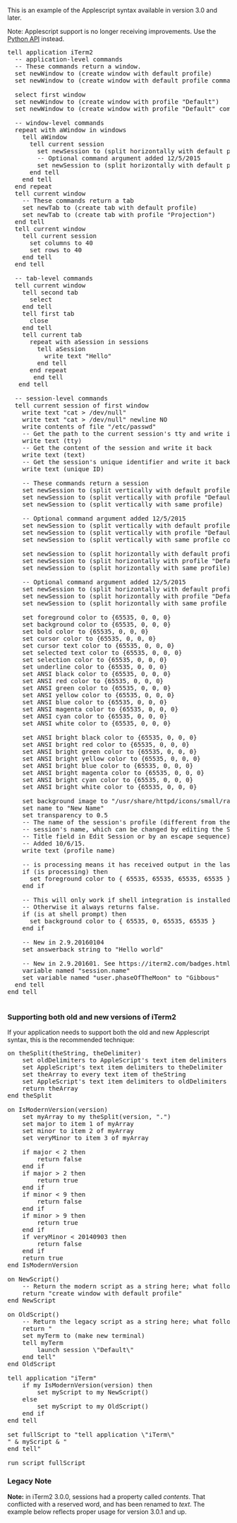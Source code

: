 This is an example of the Applescript syntax available in version 3.0 and later.

Note: Applescript support is no longer receiving improvements. Use the <a href="/python-api">Python API</a> instead.

<pre>
tell application iTerm2
  -- application-level commands
  -- These commands return a window.
  set newWindow to (create window with default profile)
  set newWindow to (create window with default profile command "ls -l -R /")

  select first window
  set newWindow to (create window with profile "Default")
  set newWindow to (create window with profile "Default" command "ls -l -R /")

  -- window-level commands
  repeat with aWindow in windows
    tell aWindow
      tell current session
        set newSession to (split horizontally with default profile)
        -- Optional command argument added 12/5/2015
        set newSession to (split horizontally with default profile command "ssh example.com")
      end tell
    end tell
  end repeat
  tell current window
    -- These commands return a tab
    set newTab to (create tab with default profile)
    set newTab to (create tab with profile "Projection")
  end tell
  tell current window
    tell current session
      set columns to 40
      set rows to 40
    end tell
  end tell

  -- tab-level commands
  tell current window
    tell second tab
      select
    end tell
    tell first tab
      close
    end tell
    tell current tab
      repeat with aSession in sessions
        tell aSession
          write text "Hello"
        end tell
      end repeat
       end tell
   end tell

  -- session-level commands
  tell current session of first window
    write text "cat > /dev/null"
    write text "cat > /dev/null" newline NO
    write contents of file "/etc/passwd"
    -- Get the path to the current session's tty and write it
    write text (tty)
    -- Get the content of the session and write it back
    write text (text)
    -- Get the session's unique identifier and write it back
    write text (unique ID)

    -- These commands return a session
    set newSession to (split vertically with default profile)
    set newSession to (split vertically with profile "Default")
    set newSession to (split vertically with same profile)
    
    -- Optional command argument added 12/5/2015
    set newSession to (split vertically with default profile command "ssh example.com")
    set newSession to (split vertically with profile "Default" command "ssh example.com")
    set newSession to (split vertically with same profile command "ssh example.com")

    set newSession to (split horizontally with default profile)
    set newSession to (split horizontally with profile "Default")
    set newSession to (split horizontally with same profile)

    -- Optional command argument added 12/5/2015
    set newSession to (split horizontally with default profile command "ssh example.com")
    set newSession to (split horizontally with profile "Default" command "ssh example.com")
    set newSession to (split horizontally with same profile command "ssh example.com")

    set foreground color to {65535, 0, 0, 0}
    set background color to {65535, 0, 0, 0}
    set bold color to {65535, 0, 0, 0}
    set cursor color to {65535, 0, 0, 0}
    set cursor text color to {65535, 0, 0, 0}
    set selected text color to {65535, 0, 0, 0}
    set selection color to {65535, 0, 0, 0}
    set underline color to {65535, 0, 0, 0}
    set ANSI black color to {65535, 0, 0, 0}
    set ANSI red color to {65535, 0, 0, 0}
    set ANSI green color to {65535, 0, 0, 0}
    set ANSI yellow color to {65535, 0, 0, 0}
    set ANSI blue color to {65535, 0, 0, 0}
    set ANSI magenta color to {65535, 0, 0, 0}
    set ANSI cyan color to {65535, 0, 0, 0}
    set ANSI white color to {65535, 0, 0, 0}

    set ANSI bright black color to {65535, 0, 0, 0}
    set ANSI bright red color to {65535, 0, 0, 0}
    set ANSI bright green color to {65535, 0, 0, 0}
    set ANSI bright yellow color to {65535, 0, 0, 0}
    set ANSI bright blue color to {65535, 0, 0, 0}
    set ANSI bright magenta color to {65535, 0, 0, 0}
    set ANSI bright cyan color to {65535, 0, 0, 0}
    set ANSI bright white color to {65535, 0, 0, 0}

    set background image to "/usr/share/httpd/icons/small/rainbow.png"
    set name to "New Name"
    set transparency to 0.5
    -- The name of the session's profile (different from the
    -- session's name, which can be changed by editing the Session
    -- Title field in Edit Session or by an escape sequence).
    -- Added 10/6/15.
    write text (profile name)

    -- is processing means it has received output in the last two seconds.
    if (is processing) then
      set foreground color to { 65535, 65535, 65535, 65535 }
    end if

    -- This will only work if shell integration is installed.
    -- Otherwise it always returns false.
    if (is at shell prompt) then
      set background color to { 65535, 0, 65535, 65535 }
    end if

    -- New in 2.9.20160104
    set answerback string to "Hello world"

    -- New in 2.9.201601. See https://iterm2.com/badges.html for more on variables.
    variable named "session.name"
    set variable named "user.phaseOfTheMoon" to "Gibbous"
  end tell
end tell

</pre>

### Supporting both old and new versions of iTerm2

If your application needs to support both the old and new Applescript syntax, this is the recommended technique:

<pre>
on theSplit(theString, theDelimiter)
    set oldDelimiters to AppleScript's text item delimiters
    set AppleScript's text item delimiters to theDelimiter
    set theArray to every text item of theString
    set AppleScript's text item delimiters to oldDelimiters
    return theArray
end theSplit

on IsModernVersion(version)
    set myArray to my theSplit(version, ".")
    set major to item 1 of myArray
    set minor to item 2 of myArray
    set veryMinor to item 3 of myArray
    
    if major < 2 then
        return false
    end if
    if major > 2 then
        return true
    end if
    if minor < 9 then
        return false
    end if
    if minor > 9 then
        return true
    end if
    if veryMinor < 20140903 then
        return false
    end if
    return true
end IsModernVersion

on NewScript()
    -- Return the modern script as a string here; what follows is an example.
    return "create window with default profile"
end NewScript

on OldScript()
    -- Return the legacy script as a string here; what follows is an example.
    return "
    set myTerm to (make new terminal)
    tell myTerm
        launch session \"Default\"
    end tell"
end OldScript

tell application "iTerm"
    if my IsModernVersion(version) then
        set myScript to my NewScript()
    else
        set myScript to my OldScript()
    end if
end tell

set fullScript to "tell application \"iTerm\"
" & myScript & "
end tell"

run script fullScript
</pre>

### Legacy Note

**Note:** in iTerm2 3.0.0, sessions had a property called *contents*. That
conflicted with a reserved word, and has been renamed to *text*. The example
below reflects proper usage for version 3.0.1 and up.


